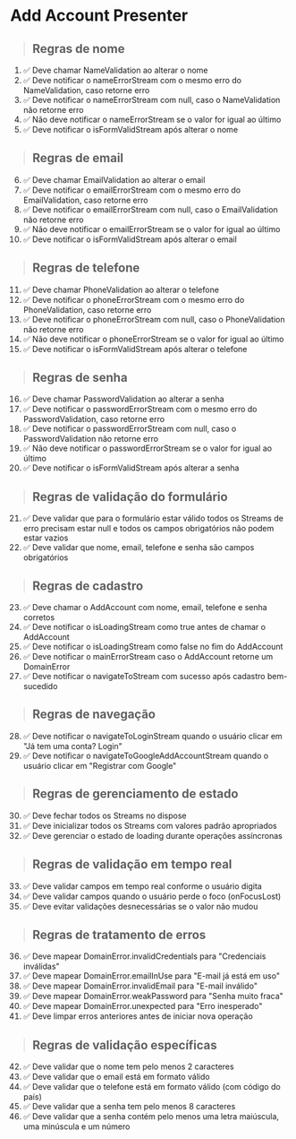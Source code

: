 # Add Account Presenter

> ## Regras de nome
01. ✅ Deve chamar NameValidation ao alterar o nome
02. ✅ Deve notificar o nameErrorStream com o mesmo erro do NameValidation, caso retorne erro
03. ✅ Deve notificar o nameErrorStream com null, caso o NameValidation não retorne erro
04. ✅ Não deve notificar o nameErrorStream se o valor for igual ao último
05. ✅ Deve notificar o isFormValidStream após alterar o nome

> ## Regras de email
06. ✅ Deve chamar EmailValidation ao alterar o email
07. ✅ Deve notificar o emailErrorStream com o mesmo erro do EmailValidation, caso retorne erro
08. ✅ Deve notificar o emailErrorStream com null, caso o EmailValidation não retorne erro
09. ✅ Não deve notificar o emailErrorStream se o valor for igual ao último
10. ✅ Deve notificar o isFormValidStream após alterar o email

> ## Regras de telefone
11. ✅ Deve chamar PhoneValidation ao alterar o telefone
12. ✅ Deve notificar o phoneErrorStream com o mesmo erro do PhoneValidation, caso retorne erro
13. ✅ Deve notificar o phoneErrorStream com null, caso o PhoneValidation não retorne erro
14. ✅ Não deve notificar o phoneErrorStream se o valor for igual ao último
15. ✅ Deve notificar o isFormValidStream após alterar o telefone

> ## Regras de senha
16. ✅ Deve chamar PasswordValidation ao alterar a senha
17. ✅ Deve notificar o passwordErrorStream com o mesmo erro do PasswordValidation, caso retorne erro
18. ✅ Deve notificar o passwordErrorStream com null, caso o PasswordValidation não retorne erro
19. ✅ Não deve notificar o passwordErrorStream se o valor for igual ao último
20. ✅ Deve notificar o isFormValidStream após alterar a senha



> ## Regras de validação do formulário
21. ✅ Deve validar que para o formulário estar válido todos os Streams de erro precisam estar null e todos os campos obrigatórios não podem estar vazios
22. ✅ Deve validar que nome, email, telefone e senha são campos obrigatórios

> ## Regras de cadastro
23. ✅ Deve chamar o AddAccount com nome, email, telefone e senha corretos
24. ✅ Deve notificar o isLoadingStream como true antes de chamar o AddAccount
25. ✅ Deve notificar o isLoadingStream como false no fim do AddAccount
26. ✅ Deve notificar o mainErrorStream caso o AddAccount retorne um DomainError
27. ✅ Deve notificar o navigateToStream com sucesso após cadastro bem-sucedido

> ## Regras de navegação
28. ✅ Deve notificar o navigateToLoginStream quando o usuário clicar em "Já tem uma conta? Login"
29. ✅ Deve notificar o navigateToGoogleAddAccountStream quando o usuário clicar em "Registrar com Google"

> ## Regras de gerenciamento de estado
30. ✅ Deve fechar todos os Streams no dispose
31. ✅ Deve inicializar todos os Streams com valores padrão apropriados
32. ✅ Deve gerenciar o estado de loading durante operações assíncronas

> ## Regras de validação em tempo real
33. ✅ Deve validar campos em tempo real conforme o usuário digita
34. ✅ Deve validar campos quando o usuário perde o foco (onFocusLost)
35. ✅ Deve evitar validações desnecessárias se o valor não mudou

> ## Regras de tratamento de erros
36. ✅ Deve mapear DomainError.invalidCredentials para "Credenciais inválidas"
37. ✅ Deve mapear DomainError.emailInUse para "E-mail já está em uso"
38. ✅ Deve mapear DomainError.invalidEmail para "E-mail inválido"
39. ✅ Deve mapear DomainError.weakPassword para "Senha muito fraca"
40. ✅ Deve mapear DomainError.unexpected para "Erro inesperado"
41. ✅ Deve limpar erros anteriores antes de iniciar nova operação

> ## Regras de validação específicas
42. ✅ Deve validar que o nome tem pelo menos 2 caracteres
43. ✅ Deve validar que o email está em formato válido
44. ✅ Deve validar que o telefone está em formato válido (com código do país)
45. ✅ Deve validar que a senha tem pelo menos 8 caracteres
46. ✅ Deve validar que a senha contém pelo menos uma letra maiúscula, uma minúscula e um número
